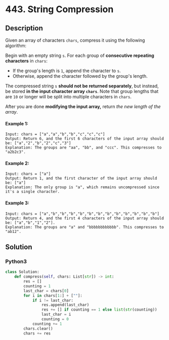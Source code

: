 # 443. String Compression

## Description
Given an array of characters `chars`, compress it using the following algorithm:

Begin with an empty string `s`. For each group of **consecutive repeating characters** in `chars`:

-   If the group's length is `1`, append the character to `s`.
-   Otherwise, append the character followed by the group's length.

The compressed string `s` **should not be returned separately**, but instead, be stored **in the input character array `chars`**. Note that group lengths that are `10` or longer will be split into multiple characters in `chars`.

After you are done **modifying the input array,** return *the new length of the array*.

#### Example 1:
```
Input: chars = ["a","a","b","b","c","c","c"]
Output: Return 6, and the first 6 characters of the input array should be: ["a","2","b","2","c","3"]
Explanation: The groups are "aa", "bb", and "ccc". This compresses to "a2b2c3".
```

#### Example 2:
```
Input: chars = ["a"]
Output: Return 1, and the first character of the input array should be: ["a"]
Explanation: The only group is "a", which remains uncompressed since it's a single character.
```

#### Example 3:
```
Input: chars = ["a","b","b","b","b","b","b","b","b","b","b","b","b"]
Output: Return 4, and the first 4 characters of the input array should be: ["a","b","1","2"].
Explanation: The groups are "a" and "bbbbbbbbbbbb". This compresses to "ab12".
```


## Solution

### Python3
```python
class Solution:
    def compress(self, chars: List[str]) -> int:
        res = []
        counting = 1
        last_char = chars[0]
        for i in chars[1:] + [""]:
            if i != last_char:
                res.append(last_char)
                res += [] if counting == 1 else list(str(counting))
                last_char = i
                counting = 0
            counting += 1
        chars.clear()
        chars += res
```
